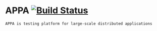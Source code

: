
APPA  [![Build Status](https://travis-ci.org/atlanmod/APPA.svg?branch=master)](https://travis-ci.org/atlanmod/APPA)
====
```
APPA is testing platform for large-scale distributed applications
```

